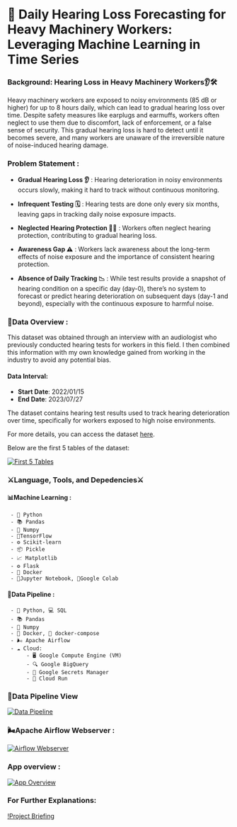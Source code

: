 # 📅 Daily Hearing Loss Forecasting for Heavy Machinery Workers: Leveraging Machine Learning in Time Series

### **Background: Hearing Loss in Heavy Machinery Workers👂🛠️**

Heavy machinery workers are exposed to noisy environments (85 dB or higher) for up to 8 hours daily, which can lead to gradual hearing loss over time. Despite safety measures like earplugs and earmuffs, workers often neglect to use them due to discomfort, lack of enforcement, or a false sense of security. This gradual hearing loss is hard to detect until it becomes severe, and many workers are unaware of the irreversible nature of noise-induced hearing damage.

### **Problem Statement** :
* **Gradual Hearing Loss 👂** : Hearing deterioration in noisy environments occurs slowly, making it hard to track without continuous monitoring.

* **Infrequent Testing 🗓️** : Hearing tests are done only every six months, leaving gaps in tracking daily noise exposure impacts.
* **Neglected Hearing Protection 🚫🦻** : Workers often neglect hearing protection, contributing to gradual hearing loss.
* **Awareness Gap ⚠️** : Workers lack awareness about the long-term effects of noise exposure and the importance of consistent hearing protection.
* **Absence of Daily Tracking 📉** : While test results provide a snapshot of hearing condition on a specific day (day-0), there’s no system to forecast or predict hearing deterioration on subsequent days (day-1 and beyond), especially with the continuous exposure to harmful noise.

### **📜Data Overview** :
This dataset was obtained through an interview with an audiologist who previously conducted hearing tests for workers in this field. I then combined this information with my own knowledge gained from working in the industry to avoid any potential bias.

#### **Data Interval**:
- **Start Date**: 2022/01/15
- **End Date**: 2023/07/27

The dataset contains hearing test results used to track hearing deterioration over time, specifically for workers exposed to high noise environments.

For more details, you can access the dataset [here](https://github.com/Erikszz/Bangkit-Academy_Hearity/tree/main/ml-forecasting/data/).

Below are the first 5 tables of the dataset:

[![First 5 Tables](img/)](https://github.com/Erikszz/Bangkit-Academy_Hearity/tree/main/img/first_5_rows.png)

### **⚔️Language, Tools, and Depedencies⚔️**
#### **📊Machine Learning** : 
     - 🐍 Python
     - 📚 Pandas
     - 🔢 Numpy
     - 🔮TensorFlow
     - ⚙️ Scikit-learn
     - 📦 Pickle
     - 📈 Matplotlib
     - ⚙️ Flask
     - 🐳 Docker
     - 📒Jupyter Notebook, 📙Google Colab

#### **🔗Data Pipeline** :
     - 🐍 Python, 💻 SQL 
     - 📚 Pandas
     - 🔢 Numpy
     - 🐳 Docker, 🐋 docker-compose
     - 🌬️ Apache Airflow
     - ☁️ Cloud:
          - 🖥️ Google Compute Engine (VM)
          - 🔍 Google BigQuery
          - 🔑 Google Secrets Manager
          - 🚀 Cloud Run

### **📇Data Pipeline View**
[![Data Pipeline](img/)](https://github.com/Erikszz/Bangkit-Academy_Hearity/tree/main/img/data_pipeline.png)

### **🌬️Apache Airflow Webserver** :
[![Airflow Webserver](img/)](https://github.com/Erikszz/Bangkit-Academy_Hearity/tree/main/img/airflow_webserver.png)

### **App overview** :
[![App Overview](img/)](https://github.com/Erikszz/Bangkit-Academy_Hearity/tree/main/img/hearity_app.png)

### **For Further Explanations**:
[!Project Briefing](https://github.com/Erikszz/Bangkit-Academy_Hearity/tree/main/Explanations-Hearity.pdf)